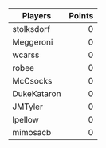 Players     | Points
------------| ---:
stolksdorf  | 0
Meggeroni   | 0
wcarss      | 0
robee       | 0
McCsocks    | 0
DukeKataron | 0
JMTyler     | 0
lpellow     | 0
mimosacb | 0
